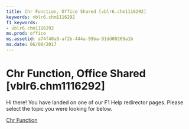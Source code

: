 ```yaml
---
title: Chr Function, Office Shared [vblr6.chm1116292]
keywords: vblr6.chm1116292
f1_keywords:
- vblr6.chm1116292
ms.prod: office
ms.assetid: a74f40a9-af2b-444a-99ba-91dd00269a1b
ms.date: 06/08/2017
---
```



# Chr Function, Office Shared [vblr6.chm1116292]

Hi there! You have landed on one of our F1 Help redirector pages. Please select the topic you were looking for below.

[Chr Function](http://msdn.microsoft.com/library/a9dc96ec-4719-8d24-144b-61d45fa58fe5%28Office.15%29.aspx)

